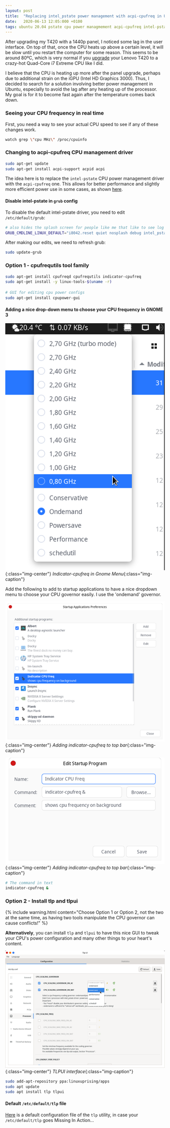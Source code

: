 ```yaml
---
layout: post
title:  "Replacing intel_pstate power management with acpi-cpufreq in Ubuntu"
date:   2020-06-13 12:05:000 +0100
tags: ubuntu 20.04 pstate cpu power managmement acpi-cpufreq intel-pstate
---
```


After upgrading my T420 with a 1440p panel, I noticed some lag in the user interface. On top of that, once the CPU heats up above a certain level, it will be slow until you restart the computer for some reason. This seems to be around 80ºC, which is very normal if you [upgrade](/2019/02/10/my-hacked-lenovo-t420/) your Lenovo T420 to a crazy-hot Quad-Core i7 Extreme CPU like I did.

I believe that the CPU is heating up more after the panel upgrade, perhaps due to additional strain on the iGPU (Intel HD Graphics 3000). Thus, I decided to search for a solution involving better power management in Ubuntu, especially to avoid the lag after any heating up of the processor. My goal is for it to become fast again after the temperature comes back down.

### Seeing your CPU frequency in real time

First, you need a way to see your actual CPU speed to see if any of these changes work.

```bash
watch grep \"cpu MHz\" /proc/cpuinfo
```

### Changing to acpi-cpufreq CPU management driver

```bash
sudo apt-get update
sudo apt-get install acpi-support acpid acpi
```

The idea here is to replace the `intel-pstate` CPU power management driver with the `acpi-cpufreq` one. This allows for better performance and slightly more efficient power use in some cases, as shown [here](https://www.phoronix.com/scan.php?page=article&item=intel_pstate_linux315&num=1).

#### Disable intel-pstate in `grub` config

To disable the default intel-pstate driver, you need to edit `/etc/default/grub`:

```bash
# also hides the splash screen for people like me that like to see log messages on boot instead of a progress bar.
GRUB_CMDLINE_LINUX_DEFAULT="i8042.reset quiet nosplash debug intel_pstate=disable"
```
After making our edits, we need to refresh grub:

```bash
sudo update-grub
```

### Option 1 - cpufrequtils tool family

```bash
sudo apt-get install cpufreqd cpufrequtils indicator-cpufreq
sudo apt-get install -y linux-tools-$(uname -r)

# GUI for editing cpu power configs
sudo apt-get install cpupower-gui
```

#### Adding a nice drop-down menu to choose your CPU frequency in GNOME 3

![Indicator-cpufreq in Gnome Menu](/assets/images/post-images/2020-06-13-switching-to-acpi-power/indicator-cpufreq.png){:class="img-center"}
*Indicator-cpufreq in Gnome Menu*{:class="img-caption"}

Add the following to add to startup applications to have a nice dropdown menu to choose your CPU governor easily. I use the 'ondemand' governor.

![Adding indicator-cpufreq to top bar](/assets/images/post-images/2020-06-13-switching-to-acpi-power/new-startup.png){:class="img-center"}
*Adding indicator-cpufreq to top bar*{:class="img-caption"}

![Adding indicator-cpufreq to top bar - part 2](/assets/images/post-images/2020-06-13-switching-to-acpi-power/startup1.png){:class="img-center"}
*Adding indicator-cpufreq to top bar*{:class="img-caption"}

```bash
# The command in text
indicator-cpufreq &
```

### Option 2 - Install tlp and tlpui

{% include warning.html content="Choose Option 1 or Option 2, not the two at the same time, as having two tools manipulate the CPU governor can cause conflicts!" %}

**Alternatively**, you can install `tlp` and `tlpui` to have this nice GUI to tweak your CPU's power configuration and many other things to your heart's content.

![TLPUI interface](/assets/images/post-images/2020-06-13-switching-to-acpi-power/tlpui.png){:class="img-center"}
*TLPUI interface*{:class="img-caption"}

```bash
sudo add-apt-repository ppa:linuxuprising/apps
sudo apt update
sudo apt install tlp tlpui
```

#### Default `/etc/default/tlp` file

[Here](/assets/images/post-images/2020-06-13-switching-to-acpi-power/tlp) is a default configuration file of the `tlp` utility, in case your `/etc/default/tlp` goes Missing In Action...
